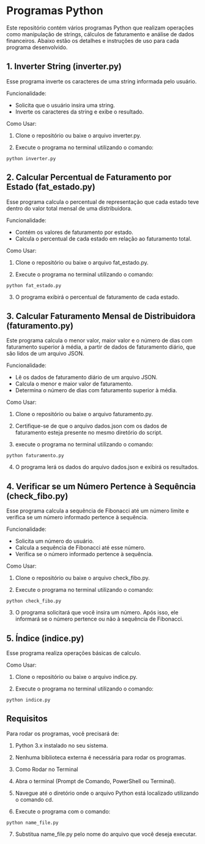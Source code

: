 # Programas Python
Este repositório contém vários programas Python que realizam operações como manipulação de strings, cálculos de faturamento e análise de dados financeiros. Abaixo estão os detalhes e instruções de uso para cada programa desenvolvido.

## 1. Inverter String (inverter.py)
Esse programa inverte os caracteres de uma string informada pelo usuário.

Funcionalidade:
- Solicita que o usuário insira uma string.
- Inverte os caracteres da string e exibe o resultado.

Como Usar:

1. Clone o repositório ou baixe o arquivo inverter.py.

2. Execute o programa no terminal utilizando o comando:
```
python inverter.py 
```
## 2. Calcular Percentual de Faturamento por Estado (fat_estado.py)
Esse programa calcula o percentual de representação que cada estado teve dentro do valor total mensal de uma distribuidora.

Funcionalidade:
- Contém os valores de faturamento por estado.
- Calcula o percentual de cada estado em relação ao faturamento total.

Como Usar:

1. Clone o repositório ou baixe o arquivo fat_estado.py.

2. Execute o programa no terminal utilizando o comando:

```
python fat_estado.py
```
3. O programa exibirá o percentual de faturamento de cada estado.

## 3. Calcular Faturamento Mensal de Distribuidora (faturamento.py)
Este programa calcula o menor valor, maior valor e o número de dias com faturamento superior à média, a partir de dados de faturamento diário, que são lidos de um arquivo JSON.

Funcionalidade:
- Lê os dados de faturamento diário de um arquivo JSON.
- Calcula o menor e maior valor de faturamento.
- Determina o número de dias com faturamento superior à média.

Como Usar:

1. Clone o repositório ou baixe o arquivo faturamento.py.

2. Certifique-se de que o arquivo dados.json com os dados de faturamento esteja presente no mesmo diretório do script.

3. execute o programa no terminal utilizando o comando:

``` 
python faturamento.py
```
4. O programa lerá os dados do arquivo dados.json e exibirá os resultados.

## 4. Verificar se um Número Pertence à Sequência (check_fibo.py)
Esse programa calcula a sequência de Fibonacci até um número limite e verifica se um número informado pertence à sequência.

Funcionalidade:
- Solicita um número do usuário.
- Calcula a sequência de Fibonacci até esse número.
- Verifica se o número informado pertence à sequência.

Como Usar:

1. Clone o repositório ou baixe o arquivo check_fibo.py.

2. Execute o programa no terminal utilizando o comando:

```
python check_fibo.py
```
3. O programa solicitará que você insira um número. Após isso, ele informará se o número pertence ou não à sequência de Fibonacci.

## 5. Índice (indice.py)
Esse programa realiza operações básicas de calculo.

Como Usar:
1. Clone o repositório ou baixe o arquivo indice.py.

2. Execute o programa no terminal utilizando o comando:
```
python indice.py
```

## Requisitos
Para rodar os programas, você precisará de:

1. Python 3.x instalado no seu sistema.
2. Nenhuma biblioteca externa é necessária para rodar os programas.
3. Como Rodar no Terminal
4. Abra o terminal (Prompt de Comando, PowerShell ou Terminal).

5. Navegue até o diretório onde o arquivo Python está localizado utilizando o comando cd.

6. Execute o programa com o comando:
```
python name_file.py
```
7. Substitua name_file.py pelo nome do arquivo que você deseja executar.
